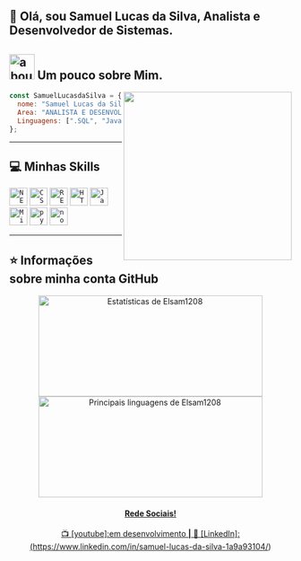 ## 🖖 Olá, sou Samuel Lucas da Silva, Analista e Desenvolvedor de Sistemas. 

## <img width="45" alt="about" src="https://raw.github.com/elizarov/elizarov/master/about.png"> Um pouco sobre Mim.

<img align="right" width="300" src="https://i2.wp.com/allhtaccess.info/wp-content/uploads/2018/03/programming.gif?fit=1281%2C716&ssl=1" />

```JavaScript
const SamuelLucasdaSilva = {
  nome: "Samuel Lucas da Silva",
  Area: "ANALISTA E DESENVOLVEDOR DE SISTEMAS",
  Linguagens: [".SQL", "JavaScript", "Python","C++"],
};
```

----

## 💻 Minhas Skills

<code><img height="32" src="https://img.shields.io/badge/next.js-000000?style=for-the-badge&logo=nextdotjs&logoColor=white" alt="NEXT.JS"/></code>
<code><img height="32" src="https://img.shields.io/badge/CSS3-1572B6?style=for-the-badge&logo=css3&logoColor=white" alt="CSS"/></code>
<code><img height="32" src="https://img.shields.io/badge/React-20232A?style=for-the-badge&logo=react&logoColor=61DAFB" alt="REACT.JS"/></code></code>
<code><img height="32" src="https://img.shields.io/badge/HTML5-E34F26?style=for-the-badge&logo=html5&logoColor=white" alt="HTML"/></code></code>
<code><img height="32" src="https://img.shields.io/badge/JavaScript-323330?style=for-the-badge&logo=javascript&logoColor=F7DF1E" alt="Javascript"/></code>
<code><img height="32" src="https://img.shields.io/badge/Microsoft_SQL_Server-CC2927?style=for-the-badge&logo=microsoft-sql-server&logoColor=white" alt="Microsoft_SQL_Server"/></code>
<code><img height="32" src="https://img.shields.io/badge/Python-306998?style=for-the-badge&logo=python&logoColor=FFD43B" alt="python"/></code>
<code><img height="32" src="https://img.shields.io/badge/Node.js-339933?style=for-the-badge&logo=node.js&logoColor=white" alt="nodejs"/></code>



---

## ⭐ Informações sobre minha conta GitHub

<div align="center">
  <a href="https://github.com/Elsam1208">
  <img height="180em" width="400em" src="https://github-readme-stats.vercel.app/api?username=Elsam1208&theme=dracula&show_icons=true" alt="Estatísticas de Elsam1208"/>

  <img height="180em" width="400em" src="https://github-readme-stats.vercel.app/api/top-langs/?username=Elsam1208&layout=compact&langs_count=7&theme=dracula" alt="Principais linguagens de Elsam1208"/>

  



#### Rede Sociais!

📺 [youtube]:em desenvolvimento **|** 
👔 [LinkedIn]:(https://www.linkedin.com/in/samuel-lucas-da-silva-1a9a93104/)
